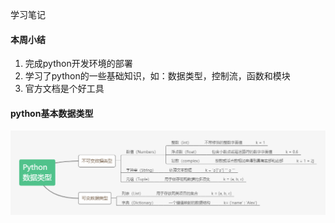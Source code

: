 学习笔记

#### 本周小结
1. 完成python开发环境的部署
2. 学习了python的一些基础知识，如：数据类型，控制流，函数和模块
3. 官方文档是个好工具

#### python基本数据类型
![avatar](pythonType.png)